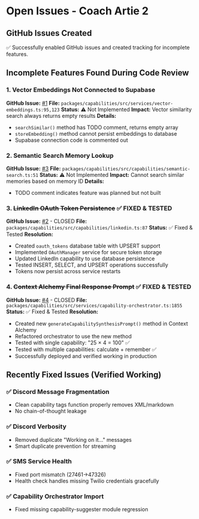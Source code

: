 # Open Issues - Coach Artie 2

## GitHub Issues Created

✅ Successfully enabled GitHub issues and created tracking for incomplete features.

## Incomplete Features Found During Code Review

### 1. Vector Embeddings Not Connected to Supabase

**GitHub Issue:** [#1](https://github.com/ejfox/coachartie2/issues/1)
**File:** `packages/capabilities/src/services/vector-embeddings.ts:95,123`
**Status:** ⚠️ Not Implemented
**Impact:** Vector similarity search always returns empty results
**Details:**

- `searchSimilar()` method has TODO comment, returns empty array
- `storeEmbedding()` method cannot persist embeddings to database
- Supabase connection code is commented out

### 2. Semantic Search Memory Lookup

**GitHub Issue:** [#3](https://github.com/ejfox/coachartie2/issues/3)
**File:** `packages/capabilities/src/capabilities/semantic-search.ts:51`
**Status:** ⚠️ Not Implemented
**Impact:** Cannot search similar memories based on memory ID
**Details:**

- TODO comment indicates feature was planned but not built

### 3. ~~LinkedIn OAuth Token Persistence~~ ✅ FIXED & TESTED

**GitHub Issue:** [#2](https://github.com/ejfox/coachartie2/issues/2) - CLOSED
**File:** `packages/capabilities/src/capabilities/linkedin.ts:87`
**Status:** ✅ Fixed & Tested
**Resolution:**

- Created `oauth_tokens` database table with UPSERT support
- Implemented `OAuthManager` service for secure token storage
- Updated LinkedIn capability to use database persistence
- Tested INSERT, SELECT, and UPSERT operations successfully
- Tokens now persist across service restarts

### 4. ~~Context Alchemy Final Response Prompt~~ ✅ FIXED & TESTED

**GitHub Issue:** [#4](https://github.com/ejfox/coachartie2/issues/4) - CLOSED
**File:** `packages/capabilities/src/services/capability-orchestrator.ts:1855`
**Status:** ✅ Fixed & Tested
**Resolution:**

- Created new `generateCapabilitySynthesisPrompt()` method in Context Alchemy
- Refactored orchestrator to use the new method
- Tested with single capability: "25 × 4 = 100" ✅
- Tested with multiple capabilities: calculate + remember ✅
- Successfully deployed and verified working in production

## Recently Fixed Issues (Verified Working)

### ✅ Discord Message Fragmentation

- Clean capability tags function properly removes XML/markdown
- No chain-of-thought leakage

### ✅ Discord Verbosity

- Removed duplicate "Working on it..." messages
- Smart duplicate prevention for streaming

### ✅ SMS Service Health

- Fixed port mismatch (27461→47326)
- Health check handles missing Twilio credentials gracefully

### ✅ Capability Orchestrator Import

- Fixed missing capability-suggester module regression
